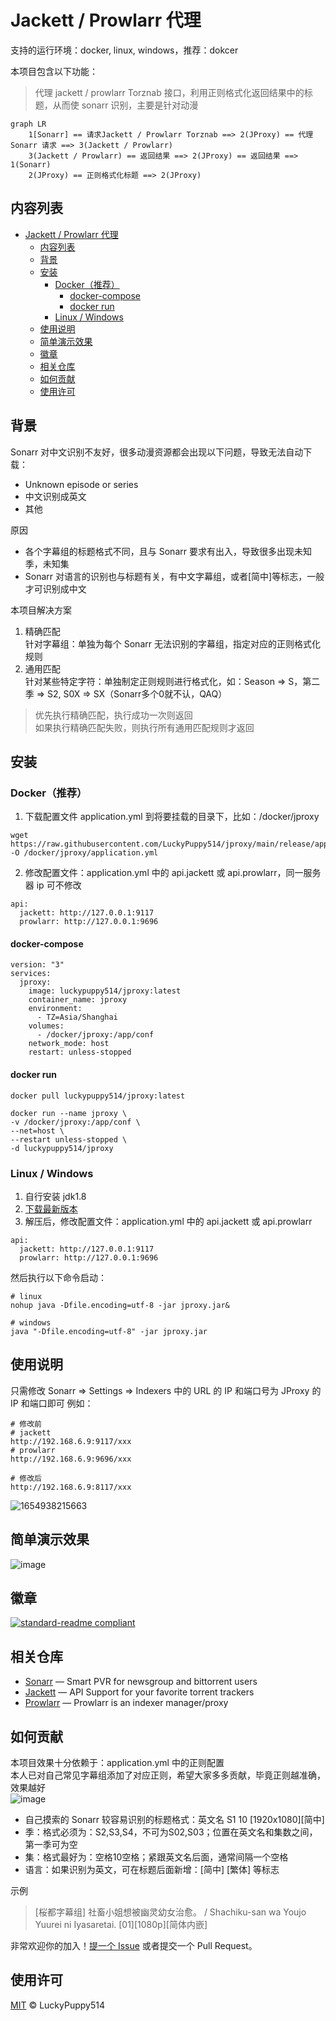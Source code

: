 # Jackett / Prowlarr 代理

支持的运行环境：docker, linux, windows，推荐：dokcer  

本项目包含以下功能：
> 代理 jackett / prowlarr Torznab 接口，利用正则格式化返回结果中的标题，从而使 sonarr 识别，主要是针对动漫

```mermaid
graph LR
    1[Sonarr] == 请求Jackett / Prowlarr Torznab ==> 2(JProxy) == 代理 Sonarr 请求 ==> 3(Jackett / Prowlarr) 
    3(Jackett / Prowlarr) == 返回结果 ==> 2(JProxy) == 返回结果 ==> 1(Sonarr)
    2(JProxy) == 正则格式化标题 ==> 2(JProxy)
```

## 内容列表

- [Jackett / Prowlarr 代理](#jackett--prowlarr-代理)
  - [内容列表](#内容列表)
  - [背景](#背景)
  - [安装](#安装)
    - [Docker（推荐）](#docker推荐)
      - [docker-compose](#docker-compose)
      - [docker run](#docker-run)
    - [Linux / Windows](#linux--windows)
  - [使用说明](#使用说明)
  - [简单演示效果](#简单演示效果)
  - [徽章](#徽章)
  - [相关仓库](#相关仓库)
  - [如何贡献](#如何贡献)
  - [使用许可](#使用许可)

## 背景

Sonarr 对中文识别不友好，很多动漫资源都会出现以下问题，导致无法自动下载：

+ Unknown episode or series
+ 中文识别成英文
+ 其他

原因

+ 各个字幕组的标题格式不同，且与 Sonarr 要求有出入，导致很多出现未知季，未知集
+ Sonarr 对语言的识别也与标题有关，有中文字幕组，或者[简中]等标志，一般才可识别成中文

本项目解决方案

1. 精确匹配  
   针对字幕组：单独为每个 Sonarr 无法识别的字幕组，指定对应的正则格式化规则
2. 通用匹配  
   针对某些特定字符：单独制定正则规则进行格式化，如：Season => S，第二季 => S2, S0X => SX（Sonarr多个0就不认，QAQ）

> 优先执行精确匹配，执行成功一次则返回  
> 如果执行精确匹配失败，则执行所有通用匹配规则才返回  

## 安装

### Docker（推荐）

1. 下载配置文件 application.yml 到将要挂载的目录下，比如：/docker/jproxy

```
wget https://raw.githubusercontent.com/LuckyPuppy514/jproxy/main/release/application.yml -O /docker/jproxy/application.yml
```
   
2. 修改配置文件：application.yml 中的 api.jackett 或 api.prowlarr，同一服务器 ip 可不修改
```
api:
  jackett: http://127.0.0.1:9117
  prowlarr: http://127.0.0.1:9696
```

#### docker-compose

```
version: "3"
services:
  jproxy:
    image: luckypuppy514/jproxy:latest
    container_name: jproxy
    environment:
      - TZ=Asia/Shanghai
    volumes:
      - /docker/jproxy:/app/conf
    network_mode: host
    restart: unless-stopped
```

#### docker run

```
docker pull luckypuppy514/jproxy:latest

docker run --name jproxy \
-v /docker/jproxy:/app/conf \
--net=host \
--restart unless-stopped \
-d luckypuppy514/jproxy
```

### Linux / Windows

1. 自行安装 jdk1.8
2. [下载最新版本](https://github.com/LuckyPuppy514/jproxy/releases)
3. 解压后，修改配置文件：application.yml 中的 api.jackett 或 api.prowlarr  
```
api:
  jackett: http://127.0.0.1:9117
  prowlarr: http://127.0.0.1:9696
```

然后执行以下命令启动：

```
# linux
nohup java -Dfile.encoding=utf-8 -jar jproxy.jar&

# windows
java "-Dfile.encoding=utf-8" -jar jproxy.jar
```

## 使用说明
只需修改 Sonarr => Settings => Indexers 中的 URL 的 IP 和端口号为 JProxy 的 IP 和端口即可
例如：
```
# 修改前
# jackett
http://192.168.6.9:9117/xxx
# prowlarr
http://192.168.6.9:9696/xxx

# 修改后
http://192.168.6.9:8117/xxx
```

![1654938215663](https://user-images.githubusercontent.com/53246532/173182502-74cc4e10-e9eb-43a7-8d7d-1fcda01a7d13.jpg)

## 简单演示效果
![image](https://user-images.githubusercontent.com/53246532/173182830-70802b63-7761-44b4-be8c-0d829a48e70c.png)

## 徽章

[![standard-readme compliant](https://img.shields.io/badge/readme%20style-standard-brightgreen.svg?style=flat-square)](https://github.com/RichardLitt/standard-readme)


## 相关仓库

- [Sonarr](https://github.com/Sonarr/Sonarr) — Smart PVR for newsgroup and bittorrent users
- [Jackett](https://github.com/Jackett/Jackett) — API Support for your favorite torrent trackers
- [Prowlarr](https://github.com/Prowlarr/Prowlarr) — Prowlarr is an indexer manager/proxy

## 如何贡献

本项目效果十分依赖于：application.yml 中的正则配置  
本人已对自己常见字幕组添加了对应正则，希望大家多多贡献，毕竟正则越准确，效果越好  
![image](https://user-images.githubusercontent.com/53246532/173183069-4dec2355-217d-4036-baab-218d817a3fed.png)

+ 自己摸索的 Sonarr 较容易识别的标题格式：英文名 S1 10 [1920x1080][简中]
+ 季：格式必须为：S2,S3,S4，不可为S02,S03；位置在英文名和集数之间，第一季可为空
+ 集：格式最好为：空格10空格；紧跟英文名后面，通常间隔一个空格
+ 语言：如果识别为英文，可在标题后面新增：[简中] [繁体] 等标志

示例
> [桜都字幕组] 社畜小姐想被幽灵幼女治愈。 / Shachiku-san wa Youjo Yuurei ni Iyasaretai. [01][1080p][简体内嵌]

非常欢迎你的加入！[提一个 Issue](https://github.com/LuckyPuppy514/Play-With-MPV/issues/new) 或者提交一个 Pull Request。


## 使用许可

[MIT](https://github.com/LuckyPuppy514/Play-With-MPV/blob/main/LICENSE) © LuckyPuppy514
